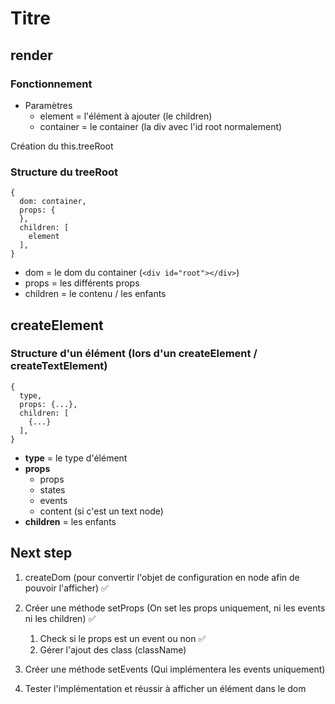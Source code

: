 # Titre

## render

### Fonctionnement

- Paramètres
  - element = l'élément à ajouter (le children)
  - container = le container (la div avec l'id root normalement)

Création du this.treeRoot

### Structure du treeRoot

```
{
  dom: container,
  props: {
  },
  children: [
    element
  ],
}
```

- dom = le dom du container (`<div id="root"></div>`)
- props = les différents props
- children = le contenu / les enfants

## createElement

### Structure d'un élément (lors d'un createElement / createTextElement)

```
{
  type,
  props: {...},
  children: [
    {...}
  ],
}
```

- **type** = le type d'élément
- **props** 
  - props
  - states
  - events
  - content (si c'est un text node)
- **children** = les enfants


## Next step

1. createDom (pour convertir l'objet de configuration en node afin de pouvoir l'afficher)  ✅

2. Créer une méthode setProps (On set les props uniquement, ni les events ni les children) ✅
    1. Check si le props est un event ou non ✅
    2. Gérer l'ajout des class (className)

3. Créer une méthode setEvents (Qui implémentera les events uniquement)

4. Tester l'implémentation et réussir à afficher un élément dans le dom